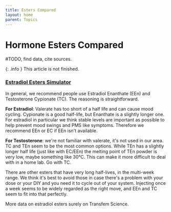 ```yaml
---
title: Esters Compared
layout: home
parent: Topics
---
```


# Hormone Esters Compared

#TODO, find data, cite sources. 

{: .info }
This article is not finished. 

### [Estradiol Esters Simulator]

In general, we recommend people use Estradiol Enanthate (EEn) and Testosterone Cypionate (TC). The reasoning is straightforward. 

**For Estradiol**: Valerate has too short of a half life and can cause mood cycling. Cypionate is a good half-life, but Enanthate is a slightly longer one. For estradiol in particular we think stable levels are important as possible to help prevent mood swings and PMS like symptoms. Therefore we recommend EEn or EC if EEn isn't available. 

**For Testosterone**: we're not familiar with valerate, it's not used in our area. TC and TEn seem to be the most common options. While TEn has a slightly longer half life (just like with EC/EEn) the melting point of TEn powder is very low, maybe something like 30°C. This can make it more difficult to deal with in a home lab. Go with TC. 

There are other esters that have very long half-lives, in the multi-week range. We think it's best to avoid those in case there's a problem with your dose or your DIY and you need it to cycle out of your system. Injecting once a week seems to be widely regarded as the right move, and EEn and TC seem to fit into that perfectly. 

More data on estradiol esters surely on Transfem Science. 

[Estradiol Esters Simulator]: https://transfemscience.org/articles/injectable-e2-simulator-release/
